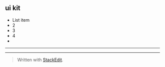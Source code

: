 **ui kit**
----------

 - List item
 - 2
 - 3
 - 4
 - 

----------


----------


> Written with [StackEdit](https://stackedit.io/).
